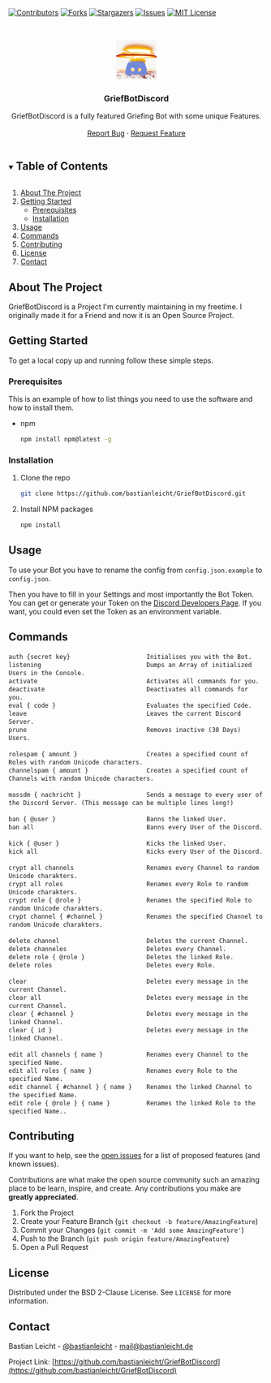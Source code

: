 [![Contributors][contributors-shield]][contributors-url]
[![Forks][forks-shield]][forks-url]
[![Stargazers][stars-shield]][stars-url]
[![Issues][issues-shield]][issues-url]
[![MIT License][license-shield]][license-url]

<!-- PROJECT LOGO -->
<br/>
<p align="center">
  <a href="https://github.com/bastianleicht/GriefBotDiscord">
    <img src="images/logo.png" alt="Logo" width="80" height="80">
  </a>
  <h3 align="center">GriefBotDiscord</h3>
  <p align="center">
    GriefBotDiscord is a fully featured Griefing Bot with some unique Features.
    <br/>
    <br/>
    <a href="https://github.com/bastianleicht/GriefBotDiscord/issues">Report Bug</a>
    ·
    <a href="https://github.com/bastianleicht/GriefBotDiscord/issues">Request Feature</a>
  </p>
</p>


<!-- TABLE OF CONTENTS -->
<details open="open">
  <summary><h2 style="display: inline-block">Table of Contents</h2></summary>
  <ol>
    <li>
      <a href="#about-the-project">About The Project</a>
    </li>
    <li>
      <a href="#getting-started">Getting Started</a>
      <ul>
        <li><a href="#prerequisites">Prerequisites</a></li>
        <li><a href="#installation">Installation</a></li>
      </ul>
    </li>
    <li><a href="#usage">Usage</a></li>
    <li><a href="#commands">Commands</a></li>
    <li><a href="#contributing">Contributing</a></li>
    <li><a href="#license">License</a></li>
    <li><a href="#contact">Contact</a></li>
  </ol>
</details>



<!-- ABOUT THE PROJECT -->
## About The Project

GriefBotDiscord is a Project I'm currently maintaining in my freetime. I originally made it for a Friend and now it is an Open Source Project.

<!-- GETTING STARTED -->
## Getting Started

To get a local copy up and running follow these simple steps.

### Prerequisites

This is an example of how to list things you need to use the software and how to install them.
* npm
  ```sh
  npm install npm@latest -g
  ```

### Installation

1. Clone the repo
   ```sh
   git clone https://github.com/bastianleicht/GriefBotDiscord.git
   ```
2. Install NPM packages
   ```sh
   npm install
   ```



<!-- USAGE EXAMPLES -->
## Usage

To use your Bot you have to rename the config from ```config.json.example``` to ```config.json```.

Then you have to fill in your Settings and most importantly the Bot Token. You can get or generate your Token on the [Discord Developers Page](https://discord.com/developers/applications/).
If you want, you could even set the Token as an environment variable.

<!-- Commands -->
## Commands

```
auth {secret key}                     Initialises you with the Bot.
listening                             Dumps an Array of initialized Users in the Console.
activate                              Activates all commands for you.
deactivate                            Deactivates all commands for you.
eval { code }                         Evaluates the specified Code.
leave                                 Leaves the current Discord Server.
prune                                 Removes inactive (30 Days) Users.

rolespam { amount }                   Creates a specified count of Roles with random Unicode characters.
channelspam { amount }                Creates a specified count of Channels with random Unicode characters.

massdm { nachricht }                  Sends a message to every user of the Discord Server. (This message can be multiple lines long!)

ban { @user }                         Banns the linked User.
ban all                               Banns every User of the Discord.

kick { @user }                        Kicks the linked User.
kick all                              Kicks every User of the Discord.

crypt all channels                    Renames every Channel to random Unicode charakters.
crypt all roles                       Renames every Role to random Unicode charakters.
crypt role { @role }                  Renames the specified Role to random Unicode charakters.
crypt channel { #channel }            Renames the specified Channel to random Unicode charakters.

delete channel                        Deletes the current Channel.
delete channeles                      Deletes every Channel.
delete role { @role }                 Deletes the linked Role.
delete roles                          Deletes every Role.

clear                                 Deletes every message in the current Channel.
clear all                             Deletes every message in the current Channel.
clear { #channel }                    Deletes every message in the linked Channel.
clear { id }                          Deletes every message in the linked Channel.

edit all channels { name }            Renames every Channel to the specified Name.
edit all roles { name }               Renames every Role to the specified Name.
edit channel { #channel } { name }    Renames the linked Channel to the specified Name.
edit role { @role } { name }          Renames the linked Role to the specified Name..
```


<!-- CONTRIBUTING -->
## Contributing

If you want to help, see the [open issues](https://github.com/bastianleicht/GriefBotDiscord/issues) for a list of proposed features (and known issues).


Contributions are what make the open source community such an amazing place to be learn, inspire, and create. Any contributions you make are **greatly appreciated**.

1. Fork the Project
2. Create your Feature Branch (`git checkout -b feature/AmazingFeature`)
3. Commit your Changes (`git commit -m 'Add some AmazingFeature'`)
4. Push to the Branch (`git push origin feature/AmazingFeature`)
5. Open a Pull Request



<!-- LICENSE -->
## License

Distributed under the BSD 2-Clause License. See `LICENSE` for more information.



<!-- CONTACT -->
## Contact

Bastian Leicht - [@bastianleicht](https://twitter.com/bastianleicht) - mail@bastianleicht.de

Project Link: [https://github.com/bastianleicht/GriefBotDiscord](https://github.com/bastianleicht/GriefBotDiscord)



<!-- MARKDOWN LINKS & IMAGES -->
<!-- https://www.markdownguide.org/basic-syntax/#reference-style-links -->
[contributors-shield]: https://img.shields.io/github/contributors/bastianleicht/GriefBotDiscord.svg?style=for-the-badge
[contributors-url]: https://github.com/bastianleicht/GriefBotDiscord/graphs/contributors
[forks-shield]: https://img.shields.io/github/forks/bastianleicht/GriefBotDiscord.svg?style=for-the-badge
[forks-url]: https://github.com/bastianleicht/GriefBotDiscord/network/members
[stars-shield]: https://img.shields.io/github/stars/bastianleicht/GriefBotDiscord.svg?style=for-the-badge
[stars-url]: https://github.com/bastianleicht/GriefBotDiscord/stargazers
[issues-shield]: https://img.shields.io/github/issues/bastianleicht/GriefBotDiscord.svg?style=for-the-badge
[issues-url]: https://github.com/bastianleicht/GriefBotDiscord/issues
[license-shield]: https://img.shields.io/github/license/bastianleicht/GriefBotDiscord.svg?style=for-the-badge
[license-url]: https://github.com/bastianleicht/GriefBotDiscord/blob/master/LICENSE.txt